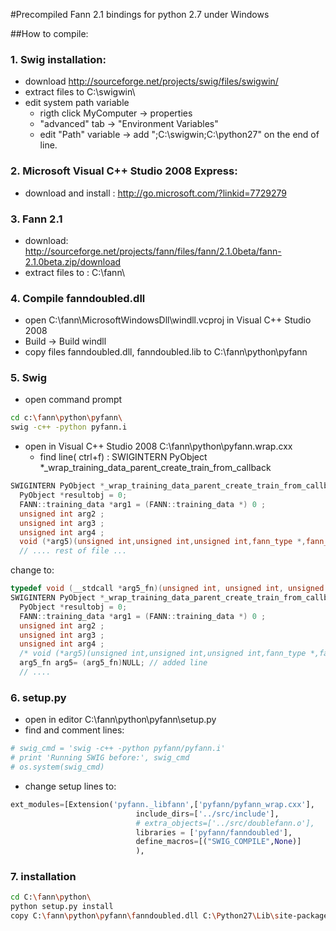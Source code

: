 #Precompiled Fann 2.1 bindings for python 2.7 under Windows

##How to compile:
### 1. Swig installation:
  * download http://sourceforge.net/projects/swig/files/swigwin/
  * extract files to C:\swigwin\
  * edit system path variable
    * rigth click MyComputer -> properties
    * "advanced" tab -> "Environment Variables"
    * edit "Path" variable -> add ";C:\swigwin\;C:\python27\" on the end of line.

### 2. Microsoft Visual C++ Studio 2008 Express:
  * download and install : http://go.microsoft.com/?linkid=7729279 

### 3. Fann 2.1
  * download: http://sourceforge.net/projects/fann/files/fann/2.1.0beta/fann-2.1.0beta.zip/download  
  * extract files to : C:\fann\

### 4. Compile fanndoubled.dll
  * open C:\fann\MicrosoftWindowsDll\windll.vcproj in Visual C++ Studio 2008
  * Build -> Build windll
  * copy files fanndoubled.dll, fanndoubled.lib to C:\fann\python\pyfann

### 5. Swig
  * open command prompt

``` sh
cd c:\fann\python\pyfann\
swig -c++ -python pyfann.i
```

  * open in Visual C++ Studio 2008 C:\fann\python\pyfann.wrap.cxx
    *  find line( ctrl+f) : SWIGINTERN PyObject     *_wrap_training_data_parent_create_train_from_callback

```c++
SWIGINTERN PyObject *_wrap_training_data_parent_create_train_from_callback(PyObject *SWIGUNUSEDPARM(self), PyObject *args) {
  PyObject *resultobj = 0;
  FANN::training_data *arg1 = (FANN::training_data *) 0 ;
  unsigned int arg2 ;
  unsigned int arg3 ;
  unsigned int arg4 ;
  void (*arg5)(unsigned int,unsigned int,unsigned int,fann_type *,fann_type *) = (void (*)(unsigned int,unsigned int,unsigned int,fann_type *,fann_type *)) 0 ;
  // .... rest of file ...
```

change to:

```c++
typedef void (__stdcall *arg5_fn)(unsigned int, unsigned int, unsigned int, fann_type*, fann_type*); // added line 
SWIGINTERN PyObject *_wrap_training_data_parent_create_train_from_callback(PyObject *SWIGUNUSEDPARM(self), PyObject *args) {
  PyObject *resultobj = 0;
  FANN::training_data *arg1 = (FANN::training_data *) 0 ;
  unsigned int arg2 ;
  unsigned int arg3 ;
  unsigned int arg4 ;
  /* void (*arg5)(unsigned int,unsigned int,unsigned int,fann_type *,fann_type *) = (void (*)(unsigned int,unsigned int,unsigned int,fann_type *,fann_type *)) 0 ;*/
  arg5_fn arg5= (arg5_fn)NULL; // added line
  // ....
```

### 6. setup.py
  * open in editor C:\fann\python\pyfann\setup.py
  * find and comment lines:

```python
# swig_cmd = 'swig -c++ -python pyfann/pyfann.i'
# print 'Running SWIG before:', swig_cmd
# os.system(swig_cmd)
```

  * change setup lines to:

``` python
ext_modules=[Extension('pyfann._libfann',['pyfann/pyfann_wrap.cxx'], 
                            include_dirs=['../src/include'], 
                            # extra_objects=['../src/doublefann.o'], 
                            libraries = ['pyfann/fanndoubled'],
                            define_macros=[("SWIG_COMPILE",None)]
                            ),
```

### 7. installation
```sh
cd C:\fann\python\
python setup.py install
copy C:\fann\python\pyfann\fanndoubled.dll C:\Python27\Lib\site-packages\pyfann\
```
